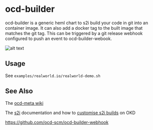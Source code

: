 # ocd-builder

ocd-builder is a generic heml chart to s2i build your code in git into an container image. It can also add a docker tag to the built image that matches the git tag. This can be triggered by a git release webhook configured to push an event to ocd-builder-webook. 

![alt text][ocd-build-components]

[ocd-build-components]: https://github.com/ocd-scm/ocd-meta/blob/master/imgs/ocd-builder.png?raw=true "OCD Builder Components"

## Usage

See `examples/realworld.io/realworld-demo.sh`

## See Also

The [ocd-meta wiki](https://github.com/ocd-scm/ocd-meta/wiki)

The [s2i](https://github.com/openshift/source-to-image/blob/master/README.md) documentation and how to [customise s2i builds](https://docs.openshift.com/container-platform/3.11/using_images/s2i_images/customizing_s2i_images.html) on OKD

https://github.com/ocd-scm/ocd-builder-webhook

